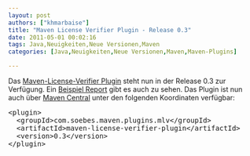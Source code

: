```yaml
---
layout: post
authors: ["khmarbaise"]
title: "Maven License Verifier Plugin - Release 0.3"
date: 2011-05-01 00:02:16
tags: Java,Neuigkeiten,Neue Versionen,Maven
categories: [Java,Neuigkeiten,Neue Versionen,Maven,Maven-Plugins]

---
```

Das <a href="http://khmarbaise.github.com/Maven-License-Verifier-Plugin"  title="Maven License Verifier Plugin Site">Maven-License-Verifier Plugin</a> steht nun in der Release 0.3 zur Verfügung. Ein <a href="http://khmarbaise.github.com/mlvp-example/licenseverifierreport.html">Beispiel Report</a> gibt es auch zu sehen. Das Plugin ist nun auch über <a href="http://repo2.maven.org/maven2/com/soebes/maven/plugins/mlv/maven-license-verifier-plugin/0.3/">Maven Central</a> unter den folgenden Koordinaten verfügbar:<br/>
<pre>
&lt;plugin&gt;
  &lt;groupId&gt;com.soebes.maven.plugins.mlv&lt;/groupId&gt;
  &lt;artifactId&gt;maven-license-verifier-plugin&lt;/artifactId&gt;
  &lt;version&gt;0.3&lt;/version&gt;
&lt;/plugin&gt;
</pre>

